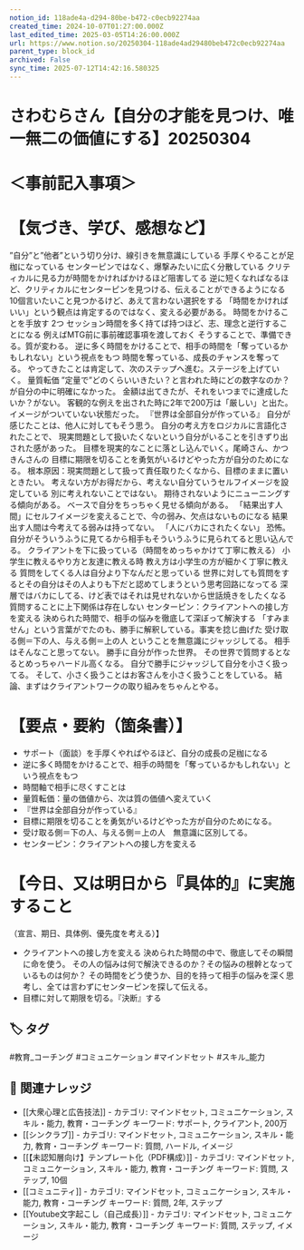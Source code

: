 ```yaml
---
notion_id: 118ade4a-d294-80be-b472-c0ecb92274aa
created_time: 2024-10-07T01:27:00.000Z
last_edited_time: 2025-03-05T14:26:00.000Z
url: https://www.notion.so/20250304-118ade4ad29480beb472c0ecb92274aa
parent_type: block_id
archived: False
sync_time: 2025-07-12T14:42:16.580325
---
```


# さわむらさん【自分の才能を見つけ、唯一無二の価値にする】20250304

# ＜事前記入事項＞
# 【気づき、学び、感想など】
”自分”と”他者”という切り分け、線引きを無意識にしている
手厚くやることが足枷になっている
センターピンではなく、爆撃みたいに広く分散している
クリティカルに見る力が時間をかければかけるほど阻害してる
逆に短くなればなるほど、クリティカルにセンターピンを見つける、伝えることができるようになる
10個言いたいこと見つかるけど、あえて言わない選択をする
「時間をかければいい」という観点は肯定するのではなく、変える必要がある。
時間をかけることを手放す
2つ
セッション時間を多く持てば持つほど、志、理念と逆行することになる
例えばMTG前に事前確認事項を渡しておく
そうすることで、準備できる。質が変わる。
逆に多く時間をかけることで、相手の時間を「奪っているかもしれない」という視点をもつ
時間を奪っている、成長のチャンスを奪ってる。
やってきたことは肯定して、次のステップへ進む。ステージを上げていく。
量質転価
”定量で”どのくらいいきたい？と言われた時にどの数字なのか？が自分の中に明確になかった。
金額は出てきたが、それをいつまでに達成したいか？がない。
客観的な例えを出された時に2年で200万は「厳しい」と出た。イメージがついていない状態だった。
『世界は全部自分が作っている』
自分が感じたことは、他人に対してもそう思う。
自分の考え方をロジカルに言語化されたことで、
現実問題として扱いたくないという自分がいることを引きずり出された感があった。
目標を現実的なことに落とし込んでいく。尾崎さん、かつきんさんの
目標に期限を切ることを勇気がいるけどやった方が自分のためになる。
根本原因：現実問題として扱って責任取りたくなから、目標のままに置いときたい。
考えない方がお得だから、考えない自分ていうセルフイメージを設定している
別に考えれないことではない。
期待されないようにニューニングする傾向がある。
ベースで自分をちっちゃく見せる傾向がある。
「結果出す人間」にセルフイメージを変えることで、今の弱み、欠点はないものになる
結果出す人間は今考えてる弱みは持ってない。
「人にバカにされたくない」
恐怖。
自分がそういうふうに見てるから相手もそういうふうに見られてると思い込んでる。
クライアントを下に扱っている（時間をめっちゃかけて丁寧に教える）
小学生に教えるやり方と友達に教える時
教え方は小学生の方が細かく丁寧に教える
質問をしてくる人は自分より下なんだと思っている
世界に対しても質問をするとその自分はその人よりも下だと認めてしまうという思考回路になってる
深層ではバカにしてる、けど表ではそれは見せれないから世話焼きをしたくなる
質問することに上下関係は存在しない
センターピン：クライアントへの接し方を変える
決められた時間で、相手の悩みを徹底して深ぼって解決する
「すみません」という言葉がでたのも、勝手に解釈している。事実を捻じ曲げた
受け取る側＝下の人、与える側＝上の人
ということを無意識にジャッジしてる。
相手はそんなこと思ってない。
勝手に自分が作った世界。
その世界で質問するとなるとめっちゃハードル高くなる。
自分で勝手にジャッジして自分を小さく扱ってる。
そして、小さく扱うことはお客さんを小さく扱うことをしている。
結論、まずはクライアントワークの取り組みをちゃんとやる。
# 【要点・要約（箇条書）】
- サポート（面談）を手厚くやればやるほど、自分の成長の足枷になる
- 逆に多く時間をかけることで、相手の時間を「奪っているかもしれない」という視点をもつ
- 時間軸で相手に尽くすことは
- 量質転価：量の価値から、次は質の価値へ変えていく
- 『世界は全部自分が作っている』
- 目標に期限を切ることを勇気がいるけどやった方が自分のためになる。
- 受け取る側＝下の人、与える側＝上の人　無意識に区別してる。
- センターピン：クライアントへの接し方を変える
# 【今日、又は明日から『具体的』に実施すること
（宣言、期日、具体例、優先度を考える）】
- クライアントへの接し方を変える
決められた時間の中で、徹底してその瞬間に命を使う。
その人の悩みは何で解決できるのか？その悩みの根幹となっているものは何か？
その時間をどう使うか、目的を持って相手の悩みを深く思考し、全ては言わずにセンターピンを探して伝える。
- 目標に対して期限を切る。『決断』する

## 🏷️ タグ
#教育_コーチング #コミュニケーション #マインドセット #スキル_能力

## 🔗 関連ナレッジ
- [[大衆心理と広告技法]] - カテゴリ: マインドセット, コミュニケーション, スキル・能力, 教育・コーチング キーワード: サポート, クライアント, 200万
- [[シンクラブ]] - カテゴリ: マインドセット, コミュニケーション, スキル・能力, 教育・コーチング キーワード: 質問, ハードル, イメージ
- [[【未認知層向け】テンプレート化（PDF構成）]] - カテゴリ: マインドセット, コミュニケーション, スキル・能力, 教育・コーチング キーワード: 質問, ステップ, 10個
- [[コミュニティ]] - カテゴリ: マインドセット, コミュニケーション, スキル・能力, 教育・コーチング キーワード: 質問, 2年, ステップ
- [[Youtube文字起こし（自己成長）]] - カテゴリ: マインドセット, コミュニケーション, スキル・能力, 教育・コーチング キーワード: 質問, ステップ, イメージ
